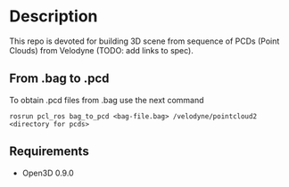# Description

This repo is devoted for building 3D scene from sequence of PCDs (Point Clouds) from Velodyne (TODO: add links to spec).

## From .bag to .pcd

To obtain .pcd files from .bag use the next command

`rosrun pcl_ros bag_to_pcd <bag-file.bag> /velodyne/pointcloud2 <directory for pcds>`

## Requirements

* Open3D 0.9.0
